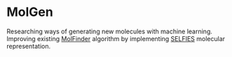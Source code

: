 # MolGen
Researching ways of generating new molecules with machine learning.
Improving existing [MolFinder](https://github.com/duaibeom/MolFinder/) algorithm by implementing [SELFIES](https://github.com/aspuru-guzik-group/selfies) molecular representation.
